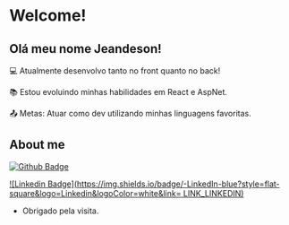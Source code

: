 # Welcome!

 

## Olá meu nome Jeandeson!

 

:computer: Atualmente desenvolvo tanto no front quanto no back!

:books: Estou evoluindo minhas habilidades em React e AspNet.

:outbox_tray: Metas: Atuar como dev utilizando minhas linguagens favoritas.

 

## About me

[![Github Badge](https://img.shields.io/badge/-Github-000?style=flat-square&logo=Github&logoColor=white&link=LINK_GIT)](LINK_GIT)

[![Linkedin Badge](https://img.shields.io/badge/-LinkedIn-blue?style=flat-square&logo=Linkedin&logoColor=white&link= LINK_LINKEDIN)]( LINK_LINKEDIN)

- Obrigado pela visita.
